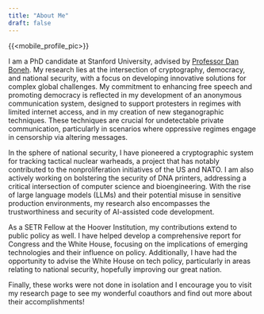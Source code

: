 ```yaml
---
title: "About Me"
draft: false
---
```


{{<mobile_profile_pic>}}

I am a PhD candidate at Stanford University, advised by [Professor Dan Boneh](https://crypto.stanford.edu/~dabo/). My research lies at the intersection of cryptography, democracy, and national security, with a focus on developing innovative solutions for complex global challenges. My commitment to enhancing free speech and promoting democracy is reflected in my development of an anonymous communication system, designed to support protesters in regimes with limited internet access, and in my creation of new steganographic techniques. These techniques are crucial for undetectable private communication, particularly in scenarios where oppressive regimes engage in censorship via altering messages.

In the sphere of national security, I have pioneered a cryptographic system for tracking tactical nuclear warheads, a project that has notably contributed to the nonproliferation initiatives of the US and NATO. I am also actively working on bolstering the security of DNA printers, addressing a critical intersection of computer science and bioengineering. With the rise of large language models (LLMs) and their potential misuse in sensitive production environments, my research also encompasses the trustworthiness and security of AI-assisted code development.

As a SETR Fellow at the Hoover Institution, my contributions extend to public policy as well. I have helped develop a comprehensive report for Congress and the White House, focusing on the implications of emerging technologies and their influence on policy. Additionally, I have had the opportunity to advise the White House on tech policy, particularly in areas relating to national security, hopefully improving our great nation.

Finally, these works were not done in isolation and I encourage you to visit my research page to see my wonderful coauthors and find out more about their accomplishments!